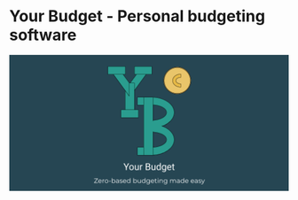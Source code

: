 # Your Budget - Personal budgeting software

![Feature graphic](storeAssets/icons/yb_feature_graphic_1024x500.png)
